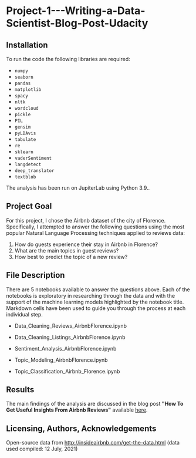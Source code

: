 # Project-1---Writing-a-Data-Scientist-Blog-Post-Udacity


## Installation

To run the code the following libraries are required:

- `numpy`
- `seaborn` 
- `pandas` 
- `matplotlib`
- `spacy`
- `nltk`
- `wordcloud`
- `pickle`
- `PIL`
- `gensim`
- `pyLDAvis`
- `tabulate`
- `re`
- `sklearn`
- `vaderSentiment`
- `langdetect`
- `deep_translator`
- `textblob`

The analysis has been run on JupiterLab using Python 3.9..

## Project Goal

For this project, I chose the Airbnb dataset of the city of Florence. Specifically, I attempted to answer the following questions using the most popular Natural Language Processing techniques applied to reviews data:  

1. How do guests experience their stay in Airbnb in Florence? 
2. What are the main topics in guest reviews? 
3. How best to predict the topic of a new review?

## File Description

There are 5 notebooks available to answer the questions above. Each of the notebooks is exploratory in researching through the data and with the support of the machine learning models highlighted by the notebook title. Markdown cells have been used to guide you through the process at each individual step.

* Data_Cleaning_Reviews_AirbnbFlorence.ipynb

* Data_Cleaning_Listings_AirbnbFlorence.ipynb

* Sentiment_Analysis_AirbnbFlorence.ipynb

* Topic_Modeling_AirbnbFlorence.ipynb

* Topic_Classification_Airbnb_Florence.ipynb

## Results

The main findings of the analysis are discussed in the blog post **"How To Get Useful Insights From Airbnb Reviews"** available [here](https://medium.com/@loredana.fattorini90/how-to-get-useful-insights-from-airbnb-reviews-817e65357324).

## Licensing, Authors, Acknowledgements

Open-source data from 
http://insideairbnb.com/get-the-data.html (data used compiled: 12 July, 2021)


